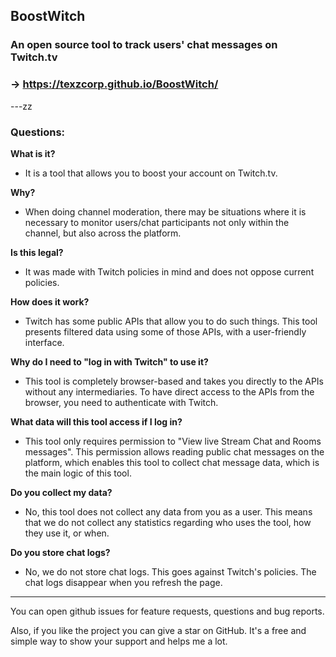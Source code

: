 ## BoostWitch

### An open source tool to track users' chat messages on Twitch.tv

### -> https://texzcorp.github.io/BoostWitch/

---zz

### Questions:
**What is it?**
 - It is a tool that allows you to boost your account on Twitch.tv.

**Why?**
 - When doing channel moderation, there may be situations where it is necessary to monitor users/chat participants not only within the channel, but also across the platform.

**Is this legal?**
 - It was made with Twitch policies in mind and does not oppose current policies.

**How does it work?**
 - Twitch has some public APIs that allow you to do such things. This tool presents filtered data using some of those APIs, with a user-friendly interface.

**Why do I need to "log in with Twitch" to use it?**
 - This tool is completely browser-based and takes you directly to the APIs without any intermediaries. To have direct access to the APIs from the browser, you need to authenticate with Twitch.

**What data will this tool access if I log in?**
 - This tool only requires permission to "View live Stream Chat and Rooms messages". This permission allows reading public chat messages on the platform, which enables this tool to collect chat message data, which is the main logic of this tool.

**Do you collect my data?**
 - No, this tool does not collect any data from you as a user. This means that we do not collect any statistics regarding who uses the tool, how they use it, or when.

**Do you store chat logs?**
 - No, we do not store chat logs. This goes against Twitch's policies. The chat logs disappear when you refresh the page.

---

You can open github issues for feature requests, questions and bug reports.

Also, if you like the project you can give a star on GitHub. It's a free and simple way to show your support and helps me a lot.
